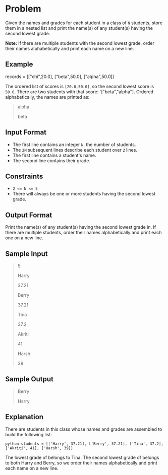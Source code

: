 # Problem

Given the names and grades for each student in a class of `N` students, store them in a nested list and print the name(s) of any student(s) having the second lowest grade.

**Note:** If there are multiple students with the second lowest grade, order their names alphabetically and print each name on a new line.

## Example

records = [["chi",20.0], ["beta",50.0], ["alpha",50.0]]

The ordered list of scores is `[20.0,50.0]`, so the second lowest score is `50.0`. There are two students with that score: `["beta","alpha"]. Ordered alphabetically, the names are printed as: 

> alpha
>
> beta

## Input Format

- The first line contains an integer `N`, the number of students.
- The `2N` subsequent lines describe each student over `2` lines.
- The first line contains a student's name.
- The second line contains their grade.

## Constraints

- `2 <= N <= 5`
- There will always be one or more students having the second lowest grade.

## Output Format

Print the name(s) of any student(s) having the second lowest grade in. If there are multiple students, order their names alphabetically and print each one on a new line.

## Sample Input

> 5
>
> Harry
>
> 37.21
>
> Berry
>
> 37.21
>
> Tina
>
> 37.2
>
> Akriti
>
> 41
>
> Harsh
>
> 39

## Sample Output

> Berry
>
> Harry

## Explanation

There are  students in this class whose names and grades are assembled to build the following list:

`python students = [['Harry', 37.21], ['Berry', 37.21], ['Tina', 37.2], ['Akriti', 41], ['Harsh', 39]]`

The lowest grade of  belongs to Tina. The second lowest grade of  belongs to both Harry and Berry, so we order their names alphabetically and print each name on a new line.